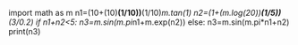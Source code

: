 import math as m 
n1=(10+(10)**(1/10))**(1/10)*m.tan(1)
n2=(1+(m.log(20))**(1/5))**(3/0.2)
if n1+n2<5:
    n3=m.sin(m.pi*n1+m.exp(n2))
else:
    n3=m.sin(m.pi*n1+n2)
print(n3)

